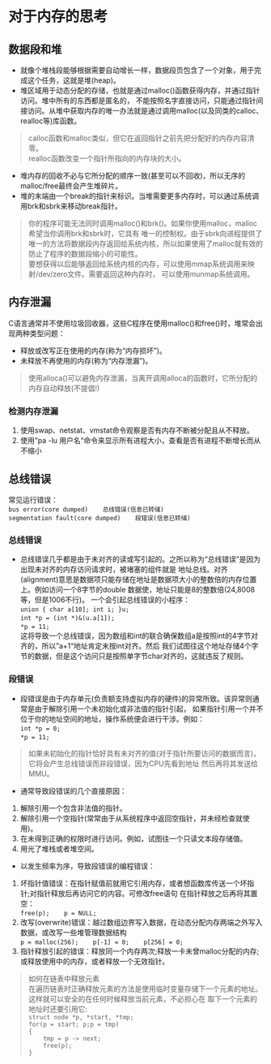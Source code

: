 # 对于内存的思考
## 数据段和堆
* 就像个堆栈段能够根据需要自动增长一样，数据段页包含了一个对象，用于完成这个任务，这就是堆(heap)。
* 堆区域用于动态分配的存储，也就是通过malloc()函数获得内存，并通过指针访问。堆中所有的东西都是匿名的，
 不能按照名字直接访问，只能通过指针间接访问。从堆中获取内存的唯一办法就是通过调用malloc(以及同类的calloc、realloc等)库函数。
>calloc函数和malloc类似，但它在返回指针之前先把分配好的内存内容清零。<br/>
 realloc函数改变一个指针所指向的内存块的大小。<br/>
* 堆内存的回收不必与它所分配的顺序一致(甚至可以不回收)，所以无序的malloc/free最终会产生堆碎片。
* 堆的末端由一个break的指针来标识。当堆需要更多内存时，可以通过系统调用brk和sbrk来移动break指针。
>你的程序可能无法同时调用malloc()和brk()。如果你使用malloc，malloc希望当你调用brk和sbrk时，它具有
 唯一的控制权。由于sbrk向进程提供了唯一的方法将数据段内存返回给系统内核，所以如果使用了malloc就有效的
 防止了程序的数据段缩小的可能性。<br/>
 要想获得以后能够返回给系统内核的内存，可以使用mmap系统调用来映射/dev/zero文件。需要返回这种内存时，
 可以使用munmap系统调用。
## 内存泄漏
C语言通常并不使用垃圾回收器，这些C程序在使用malloc()和free()时，堆常会出现两种类型问题：
* 释放或改写正在使用的内存(称为“内存损坏”)。
* 未释放不再使用的内存(称为“内存泄漏”)。
>使用alloca()可以避免内存泄漏，当离开调用alloca的函数时，它所分配的内存自动释放(不提倡!)
### 检测内存泄漏
1. 使用swap、netstat、vmstat命令观察是否有内存不断被分配且从不释放。
2. 使用”pa -lu 用户名“命令来显示所有进程大小，查看是否有进程不断增长而从不缩小
## 总线错误
常见运行错误：<br/>
`bus error(core dumped)    总线错误(信息已转储)`<br/>
`segmentation fault(core dumped)    段错误(信息已转储)`<br/>
### 总线错误
* 总线错误几乎都是由于未对齐的读或写引起的。之所以称为“总线错误”是因为出现未对齐的内存访问请求时，被堵塞的组件就是
 地址总线。对齐(alignment)意思是数据项只能存储在地址是数据项大小的整数倍的内存位置上。例如访问一个8字节的double
 数据使，地址只能是8的整数倍(24,8008等，但是1006不行)。
 一个会引起总线错误的小程序：<br/>
`union {
          char a[10];
          int i;
      }u;`<br/>
`int *p = (int *)&(u.a[1]);`<br/>
  `*p = 11;`<br/>
这将导致一个总线错误，因为数组和int的联合确保数组a是按照int的4字节对齐的，所以”a+1“地址肯定未按int对齐。然后
我们试图往这个地址存储4个字节的数据，但是这个访问只是按照单字节char对齐的，这就违反了规则。
### 段错误
* 段错误是由于内存单元(负责额支持虚拟内存的硬件)的异常所致。该异常则通常是由于解除引用一个未初始化或非法值的指针引起，
 如果指针引用一个并不位于你的地址空间的地址，操作系统便会进行干涉。例如：<br/>
 `int *p = 0;`<br/>
 `*p = 11;`<br/>
>如果未初始化的指针恰好具有未对齐的值(对于指针所要访问的数据而言)，它将会产生总线错误而非段错误，因为CPU先看到地址
 然后再将其发送给MMU。
* 通常导致段错误的几个直接原因：<br/>
1. 解除引用一个包含非法值的指针。<br/>
2. 解除引用一个空指针(常常由于从系统程序中返回空指针，并未经检查就使用)。<br/>
3. 在未得到正确的权限时进行访问。例如，试图往一个只读文本段存储值。<br/>
4. 用光了堆栈或者堆空间。<br/>
* 以发生频率为序，导致段错误的编程错误：<br/>
1. 坏指针值错误：在指针赋值前就用它引用内存，或者想函数库传送一个坏指针;对指针释放后再访问它的内容。可修改free语句
 在指针释放之后再将其置空：<br/>
 `free(p);    p = NULL;`<br/>
2. 改写(overwrite)错误：越过数组边界写入数据，在动态分配内存两端之外写入数据，或改写一些堆管理数据结构<br/>
 `p = malloc(256);    p[-1] = 0;    p[256] = 0;`<br/>
3. 指针释放引起的错误：释放同一个内存两次;释放一卡未曾malloc分配的内存;或释放使用中的内存，或者释放一个无效指针。<br/>
>如何在链表中释放元素<br/>
在遍历链表时正确释放元素的方法是使用临时变量存储下一个元素的地址。这样就可以安全的在任何时候释放当前元素，不必担心在
取下一个元素的地址时还要引用它:<br/>
`struct node *p, *start, *tmp;`<br/>
`for(p = start; p;p = tmp)`<br/>
`{`<br/>
`    tmp = p -> next;`<br/>
`    free(p);`<br/>
`}`<br/>
